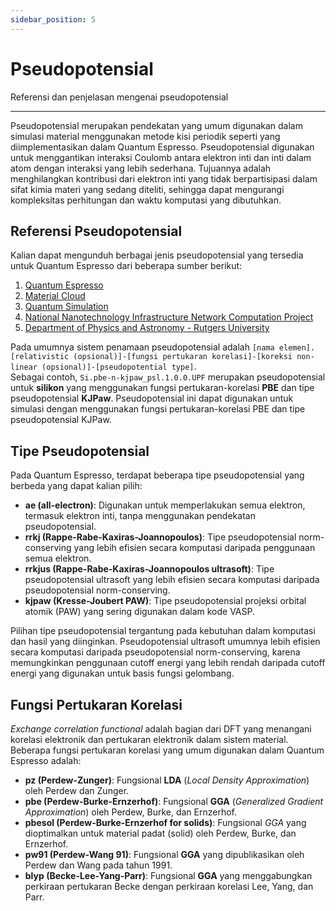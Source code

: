 ```yaml
---
sidebar_position: 5
---
```


# Pseudopotensial

Referensi dan penjelasan mengenai pseudopotensial

---
Pseudopotensial merupakan pendekatan yang umum digunakan dalam simulasi material menggunakan metode kisi periodik seperti yang diimplementasikan dalam Quantum Espresso. Pseudopotensial digunakan untuk menggantikan interaksi Coulomb antara elektron inti dan inti dalam atom dengan interaksi yang lebih sederhana. Tujuannya adalah menghilangkan kontribusi dari elektron inti yang tidak berpartisipasi dalam sifat kimia materi yang sedang diteliti, sehingga dapat mengurangi kompleksitas perhitungan dan waktu komputasi yang dibutuhkan.

## Referensi Pseudopotensial

Kalian dapat mengunduh berbagai jenis pseudopotensial yang tersedia untuk Quantum Espresso dari beberapa sumber berikut:

1. [Quantum Espresso](https://www.quantum-espresso.org/pseudopotentials)
2. [Material Cloud](https://www.materialscloud.org/discover/sssp/table/efficiency)
3. [Quantum Simulation](http://www.quantum-simulation.org/potentials/)
4. [National Nanotechnology Infrastructure Network Computation Project](https://nninc.cnf.cornell.edu)
5. [Department of Physics and Astronomy - Rutgers University](https://www.physics.rutgers.edu/gbrv/)

Pada umumnya sistem penamaan pseudopotensial adalah `[nama elemen].[relativistic (opsional)]-[fungsi pertukaran korelasi]-[koreksi non-linear (opsional)]-[pseudopotential type]`.  
Sebagai contoh, `Si.pbe-n-kjpaw_psl.1.0.0.UPF` merupakan pseudopotensial untuk **silikon** yang menggunakan fungsi pertukaran-korelasi **PBE** dan tipe pseudopotensial **KJPaw**. Pseudopotensial ini dapat digunakan untuk simulasi dengan menggunakan fungsi pertukaran-korelasi PBE dan tipe pseudopotensial KJPaw.

## Tipe Pseudopotensial

Pada Quantum Espresso, terdapat beberapa tipe pseudopotensial yang berbeda yang dapat kalian pilih:

- **ae (all-electron)**: Digunakan untuk memperlakukan semua elektron, termasuk elektron inti, tanpa menggunakan pendekatan pseudopotensial.
- **rrkj (Rappe-Rabe-Kaxiras-Joannopoulos)**: Tipe pseudopotensial norm-conserving yang lebih efisien secara komputasi daripada penggunaan semua elektron.
- **rrkjus (Rappe-Rabe-Kaxiras-Joannopoulos ultrasoft)**: Tipe pseudopotensial ultrasoft yang lebih efisien secara komputasi daripada pseudopotensial norm-conserving.
- **kjpaw (Kresse-Joubert PAW)**: Tipe pseudopotensial projeksi orbital atomik (PAW) yang sering digunakan dalam kode VASP.

Pilihan tipe pseudopotensial tergantung pada kebutuhan dalam komputasi dan hasil yang diinginkan. Pseudopotensial ultrasoft umumnya lebih efisien secara komputasi daripada pseudopotensial norm-conserving, karena memungkinkan penggunaan cutoff energi yang lebih rendah daripada cutoff energi yang digunakan untuk basis fungsi gelombang.

## Fungsi Pertukaran Korelasi

*Exchange correlation functional* adalah bagian dari DFT yang menangani korelasi elektronik dan pertukaran elektronik dalam sistem material. Beberapa fungsi pertukaran korelasi yang umum digunakan dalam Quantum Espresso adalah:

- **pz (Perdew-Zunger)**: Fungsional **LDA** (*Local Density Approximation*) oleh Perdew dan Zunger.
- **pbe (Perdew-Burke-Ernzerhof)**: Fungsional **GGA** (*Generalized Gradient Approximation*) oleh Perdew, Burke, dan Ernzerhof.
- **pbesol (Perdew-Burke-Ernzerhof for solids)**: Fungsional *GGA* yang dioptimalkan untuk material padat (solid) oleh Perdew, Burke, dan Ernzerhof.
- **pw91 (Perdew-Wang 91)**: Fungsional **GGA** yang dipublikasikan oleh Perdew dan Wang pada tahun 1991.
- **blyp (Becke-Lee-Yang-Parr)**: Fungsional **GGA** yang menggabungkan perkiraan pertukaran Becke dengan perkiraan korelasi Lee, Yang, dan Parr.
